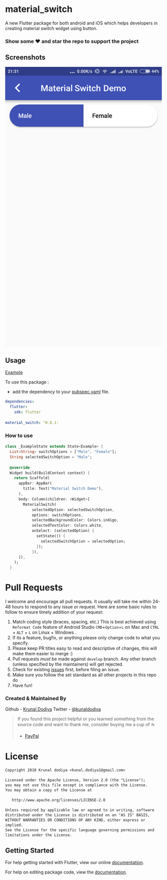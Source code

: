 # material_switch

A new Flutter package for both android and iOS which helps developers in creating material switch widget using button.

### Show some :heart: and star the repo to support the project

## Screenshots

![alt text](Screenshot_2018-08-12-21-31-52-746_com.ssx.socialstock.png)

## Usage

[Example](https://github.com/kunaldodiya/material_switch/blob/master/example/example.dart)

To use this package :

- add the dependency to your [pubspec.yaml](https://github.com/kunaldodiya/material_switch/blob/master/pubspec.yaml) file.

```yaml
dependencies:
  flutter:
    sdk: flutter

material_switch: ^0.0.1:
```

### How to use

```dart
class _ExampleState extends State<Example> {
  List<String> switchOptions = ["Male", "Female"];
  String selectedSwitchOption = "Male";

  @override
  Widget build(BuildContext context) {
    return Scaffold(
      appBar: AppBar(
        title: Text("Material Switch Demo"),
      ),
      body: Column(children: <Widget>[
        MaterialSwitch(
            selectedOption: selectedSwitchOption,
            options: switchOptions,
            selectedBackgroundColor: Colors.indigo,
            selectedTextColor: Colors.white,
            onSelect: (selectedOption) {
              setState(() {
                selectedSwitchOption = selectedOption;
              });
            }),
      ]),
    );
  }
```

# Pull Requests

I welcome and encourage all pull requests. It usually will take me within 24-48 hours to respond to any issue or request. Here are some basic rules to follow to ensure timely addition of your request:

1.  Match coding style (braces, spacing, etc.) This is best achieved using `Reformat Code` feature of Android Studio `CMD`+`Option`+`L` on Mac and `CTRL` + `ALT` + `L` on Linux + Windows .
2.  If its a feature, bugfix, or anything please only change code to what you specify.
3.  Please keep PR titles easy to read and descriptive of changes, this will make them easier to merge :)
4.  Pull requests _must_ be made against `develop` branch. Any other branch (unless specified by the maintainers) will get rejected.
5.  Check for existing [issues](https://github.com/kunaldodiya/material_switch/issues) first, before filing an issue.
6.  Make sure you follow the set standard as all other projects in this repo do
7.  Have fun!

### Created & Maintained By

Github - [Krunal Dodiya](https://github.com/kunaldodiya)
Twitter - [@kunaldodiya](https://www.twitter.com/mrkunaldodiya)

> If you found this project helpful or you learned something from the source code and want to thank me, consider buying me a cup of :coffee:
>
> - [PayPal](https://paypal.me/krunaldodiya)

# License

    Copyright 2018 Krunal dodiya <kunal.dodiya1@gmail.com>

    Licensed under the Apache License, Version 2.0 (the "License");
    you may not use this file except in compliance with the License.
    You may obtain a copy of the License at

       http://www.apache.org/licenses/LICENSE-2.0

    Unless required by applicable law or agreed to in writing, software
    distributed under the License is distributed on an "AS IS" BASIS,
    WITHOUT WARRANTIES OR CONDITIONS OF ANY KIND, either express or implied.
    See the License for the specific language governing permissions and
    limitations under the License.

## Getting Started

For help getting started with Flutter, view our online [documentation](https://flutter.io/).

For help on editing package code, view the [documentation](https://flutter.io/developing-packages/).
